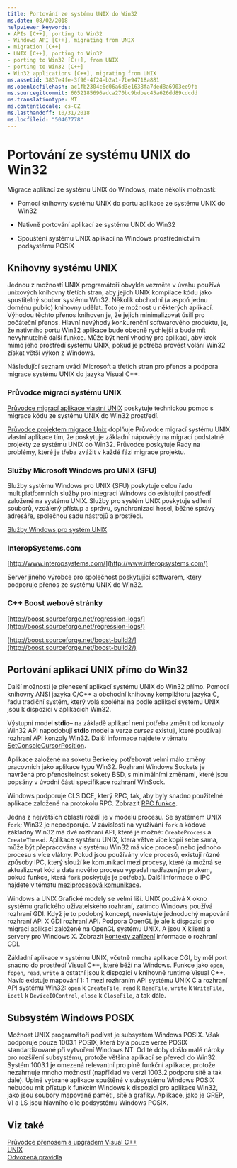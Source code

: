```yaml
---
title: Portování ze systému UNIX do Win32
ms.date: 08/02/2018
helpviewer_keywords:
- APIs [C++], porting to Win32
- Windows API [C++], migrating from UNIX
- migration [C++]
- UNIX [C++], porting to Win32
- porting to Win32 [C++], from UNIX
- porting to Win32 [C++]
- Win32 applications [C++], migrating from UNIX
ms.assetid: 3837e4fe-3f96-4f24-b2a1-7be94718a881
ms.openlocfilehash: ac1fb2304c6d06a6d3e1638fa7ded8a6903ee9fb
ms.sourcegitcommit: 6052185696adca270bc9bdbec45a626dd89cdcdd
ms.translationtype: MT
ms.contentlocale: cs-CZ
ms.lasthandoff: 10/31/2018
ms.locfileid: "50467778"
---
```

# <a name="porting-from-unix-to-win32"></a>Portování ze systému UNIX do Win32

Migrace aplikací ze systému UNIX do Windows, máte několik možností:

- Pomocí knihovny systému UNIX do portu aplikace ze systému UNIX do Win32

- Nativně portování aplikací ze systému UNIX do Win32

- Spouštění systému UNIX aplikací na Windows prostřednictvím podsystému POSIX

## <a name="unix-libraries"></a>Knihovny systému UNIX

Jednou z možností UNIX programátoři obvykle vezměte v úvahu používá unixových knihovny třetích stran, aby jejich UNIX kompilace kódu jako spustitelný soubor systému Win32. Několik obchodní (a aspoň jednu doménu public) knihovny udělat. Toto je možnost u některých aplikací. Výhodou těchto přenos knihoven je, že jejich minimalizovat úsilí pro počáteční přenos. Hlavní nevýhody konkurenční softwarového produktu, je, že nativního portu Win32 aplikace bude obecně rychlejší a bude mít nevyhnutelně další funkce. Může být není vhodný pro aplikaci, aby krok mimo jeho prostředí systému UNIX, pokud je potřeba provést volání Win32 získat větší výkon z Windows.

Následující seznam uvádí Microsoft a třetích stran pro přenos a podpora migrace systému UNIX do jazyka Visual C++:

### <a name="unix-migration-guides"></a>Průvodce migrací systému UNIX

[Průvodce migrací aplikace vlastní UNIX](https://technet.microsoft.com/library/bb656290.aspx) poskytuje technickou pomoc s migrace kódu ze systému UNIX do Win32 prostředí.

[Průvodce projektem migrace Unix](https://technet.microsoft.com/library/bb656287.aspx) doplňuje Průvodce migrací systému UNIX vlastní aplikace tím, že poskytuje základní nápovědy na migraci podstatné projekty ze systému UNIX do Win32. Průvodce poskytuje Rady na problémy, které je třeba zvážit v každé fázi migrace projektu.

### <a name="microsoft-windows-services-for-unix-sfu"></a>Služby Microsoft Windows pro UNIX (SFU)

Služby systému Windows pro UNIX (SFU) poskytuje celou řadu multiplatformních služby pro integraci Windows do existující prostředí založené na systému UNIX. Služby pro systém UNIX poskytuje sdílení souborů, vzdálený přístup a správu, synchronizaci hesel, běžné správy adresáře, společnou sadu nástrojů a prostředí.

[Služby Windows pro systém UNIX](http://www.microsoft.com/downloads/details.aspx?FamilyID=896c9688-601b-44f1-81a4-02878ff11778&displaylang=en)

### <a name="interopsystemscom"></a>InteropSystems.com

[http://www.interopsystems.com/](http://www.interopsystems.com/)

Server jiného výrobce pro společnost poskytující softwarem, který podporuje přenos ze systému UNIX do Win32.

### <a name="c-boost-web-site"></a>C++ Boost webové stránky

[http://boost.sourceforge.net/regression-logs/](http://boost.sourceforge.net/regression-logs/)

[http://boost.sourceforge.net/boost-build2/](http://boost.sourceforge.net/boost-build2/)

## <a name="porting-unix-applications-directly-to-win32"></a>Portování aplikací UNIX přímo do Win32

Další možností je přenesení aplikací systému UNIX do Win32 přímo. Pomocí knihovny ANSI jazyka C/C++ a obchodní knihovny kompilátoru jazyka C, řadu tradiční systém, který volá spoléhal na podle aplikací systému UNIX jsou k dispozici v aplikacích Win32.

Výstupní model **stdio**– na základě aplikací není potřeba změnit od konzoly Win32 API napodobují **stdio** model a verze *curses* existují, které používají rozhraní API konzoly Win32. Další informace najdete v tématu [SetConsoleCursorPosition](https://msdn.microsoft.com/library/windows/desktop/ms686025).

Aplikace založené na soketu Berkeley potřebovat velmi málo změny pracovních jako aplikace typu Win32. Rozhraní Windows Sockets je navržená pro přenositelnost sokety BSD, s minimálními změnami, které jsou popsány v úvodní části specifikace rozhraní WinSock.

Windows podporuje CLS DCE, který RPC, tak, aby byly snadno použitelné aplikace založené na protokolu RPC. Zobrazit [RPC funkce](/windows/desktop/Rpc/rpc-functions).

Jedna z největších oblastí rozdíl je v modelu procesu. Se systémem UNIX `fork`; Win32 je nepodporuje. V závislosti na využívání `fork` a kódové základny Win32 má dvě rozhraní API, které je možné: `CreateProcess` a `CreateThread`. Aplikace systému UNIX, která větve více kopií sebe sama, může být přepracována v systému Win32 má více procesů nebo jednoho procesu s více vlákny. Pokud jsou používány více procesů, existují různé způsoby IPC, který slouží ke komunikaci mezi procesy, které (a možná se aktualizovat kód a data nového procesu vypadal nadřazeným prvkem, pokud funkce, která `fork` poskytuje je potřeba). Další informace o IPC najdete v tématu [meziprocesová komunikace](/windows/desktop/ipc/interprocess-communications).

Windows a UNIX Grafické modely se velmi liší. UNIX používá X okno systému grafického uživatelského rozhraní, zatímco Windows používá rozhraní GDI. Když je to podobný koncept, neexistuje jednoduchý mapování rozhraní API X GDI rozhraní API. Podpora OpenGL je ale k dispozici pro migraci aplikací založené na OpenGL systému UNIX. A jsou X klienti a servery pro Windows X. Zobrazit [kontexty zařízení](https://msdn.microsoft.com/library/windows/desktop/dd183553) informace o rozhraní GDI.

Základní aplikace v systému UNIX, včetně mnoha aplikace CGI, by měl port snadno do prostředí Visual C++, které běží na Windows. Funkce jako `open`, `fopen`, `read`, `write` a ostatní jsou k dispozici v knihovně runtime Visual C++. Navíc existuje mapování 1: 1 mezi rozhraním API systému UNIX C a rozhraní API systému Win32: `open` k `CreateFile`, `read` k `ReadFile`, `write` k `WriteFile`, `ioctl` k `DeviceIOControl`, `close` k `CloseFile`, a tak dále.

## <a name="windows-posix-subsystem"></a>Subsystém Windows POSIX

Možnost UNIX programátoři podívat je subsystém Windows POSIX. Však podporuje pouze 1003.1 POSIX, která byla pouze verze POSIX standardizované při vytvoření Windows NT. Od té doby došlo malé nároky pro rozšíření subsystému, protože většina aplikací se převedl do Win32. Systém 1003.1 je omezená relevantní pro plně funkční aplikace, protože nezahrnuje mnoho možností (například ve verzi 1003.2 podporu sítě a tak dále). Úplné vybrané aplikace spuštěné v subsystému Windows POSIX nebudou mít přístup k funkcím Windows k dispozici pro aplikace Win32, jako jsou soubory mapované paměti, sítě a grafiky. Aplikace, jako je GREP, VI a LS jsou hlavního cíle podsystému Windows POSIX.

## <a name="see-also"></a>Viz také

[Průvodce přenosem a upgradem Visual C++](visual-cpp-change-history-2003-2015.md)<br/>
[UNIX](../c-runtime-library/unix.md)<br/>
[Odvozená pravidla](../build/inference-rules.md)